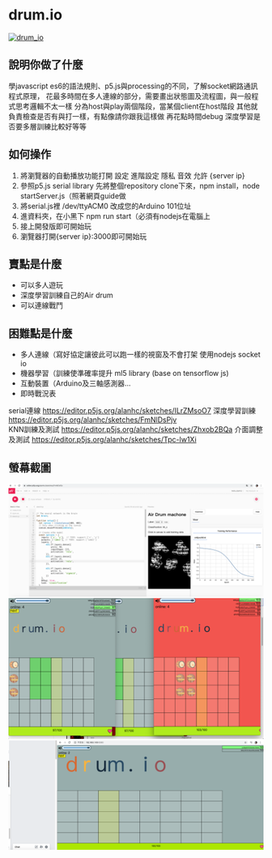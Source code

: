 
# drum.io
[![drum_io](http://img.youtube.com/vi/82d7E0uENcg/0.jpg)](https://youtu.be/82d7E0uENcg)

## 說明你做了什麼
學javascript es6的語法規則、p5.js與processing的不同，了解socket網路通訊程式原理，
花最多時間在多人連線的部分，需要畫出狀態圖及流程圖，與一般程式思考邏輯不太一樣
分為host與play兩個階段，當某個client在host階段 其他就負責檢查是否有與打一樣，有點像請你跟我這樣做
再花點時間debug
深度學習是否要多層訓練比較好等等

## 如何操作
1. 將瀏覽器的自動播放功能打開 設定 進階設定 隱私 音效 允許 {server ip}
2. 參照p5.js serial library 先將整個repository clone下來，npm install，node startServer.js（照著網頁guide做 
3. 將serial.js裡 /dev/ttyACM0 改成您的Arduino 101位址
4. 進資料夾，在小黑下 npm run start（必須有nodejs在電腦上
5. 接上開發版即可開始玩
6. 瀏覽器打開{server ip}:3000即可開始玩

## 賣點是什麼
* 可以多人遊玩
* 深度學習訓練自己的Air drum
* 可以連線戰鬥

## 困難點是什麼
* 多人連線（寫好協定讓彼此可以跑一樣的視窗及不會打架 使用nodejs socket io
* 機器學習（訓練使準確率提升 ml5 library (base on tensorflow js)
* 互動裝置（Arduino及三軸感測器...
* 即時戰況表

serial連線 https://editor.p5js.org/alanhc/sketches/ILrZMsoO7
深度學習訓練 https://editor.p5js.org/alanhc/sketches/FmNlDsPjv     
KNN訓練及測試 https://editor.p5js.org/alanhc/sketches/Zhxob2BQa
介面調整及測試 https://editor.p5js.org/alanhc/sketches/Tpc-lw1Xi

## 螢幕截圖
![](img/Screen1.png)
![](img/Screen2.png)
![](img/Screen3.png)
